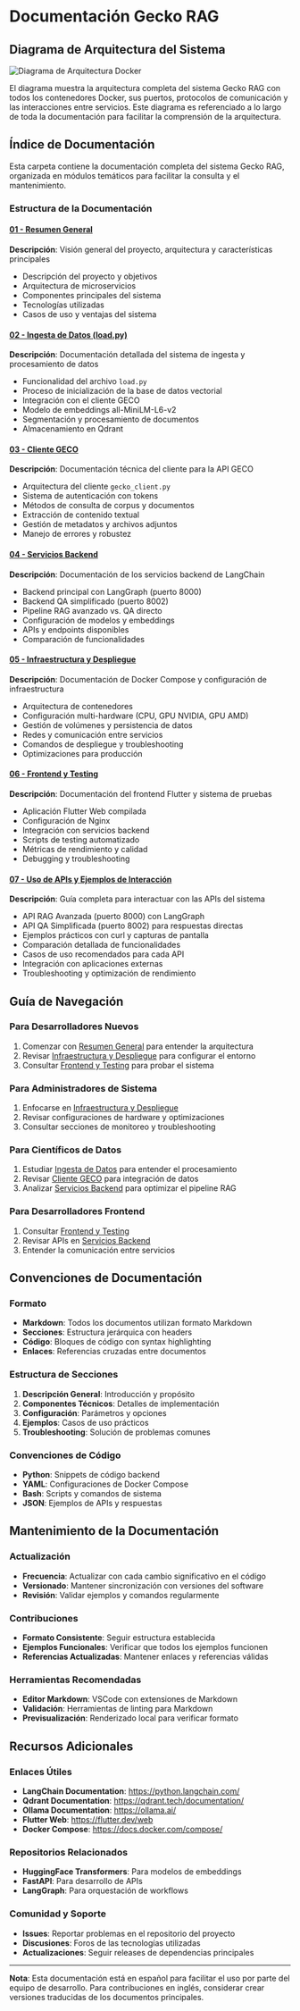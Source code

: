 # Documentación Gecko RAG

## Diagrama de Arquitectura del Sistema

![Diagrama de Arquitectura Docker](./diagram.png)

El diagrama muestra la arquitectura completa del sistema Gecko RAG con todos los contenedores Docker, sus puertos, protocolos de comunicación y las interacciones entre servicios. Este diagrama es referenciado a lo largo de toda la documentación para facilitar la comprensión de la arquitectura.

## Índice de Documentación

Esta carpeta contiene la documentación completa del sistema Gecko RAG, organizada en módulos temáticos para facilitar la consulta y el mantenimiento.

### Estructura de la Documentación

#### [01 - Resumen General](./01-resumen-general.md)
**Descripción**: Visión general del proyecto, arquitectura y características principales
- Descripción del proyecto y objetivos
- Arquitectura de microservicios
- Componentes principales del sistema
- Tecnologías utilizadas
- Casos de uso y ventajas del sistema

#### [02 - Ingesta de Datos (load.py)](./02-ingesta-datos-load.md)
**Descripción**: Documentación detallada del sistema de ingesta y procesamiento de datos
- Funcionalidad del archivo `load.py`
- Proceso de inicialización de la base de datos vectorial
- Integración con el cliente GECO
- Modelo de embeddings all-MiniLM-L6-v2
- Segmentación y procesamiento de documentos
- Almacenamiento en Qdrant

#### [03 - Cliente GECO](./03-cliente-geco.md)
**Descripción**: Documentación técnica del cliente para la API GECO
- Arquitectura del cliente `gecko_client.py`
- Sistema de autenticación con tokens
- Métodos de consulta de corpus y documentos
- Extracción de contenido textual
- Gestión de metadatos y archivos adjuntos
- Manejo de errores y robustez

#### [04 - Servicios Backend](./04-servicios-backend.md)
**Descripción**: Documentación de los servicios backend de LangChain
- Backend principal con LangGraph (puerto 8000)
- Backend QA simplificado (puerto 8002)
- Pipeline RAG avanzado vs. QA directo
- Configuración de modelos y embeddings
- APIs y endpoints disponibles
- Comparación de funcionalidades

#### [05 - Infraestructura y Despliegue](./05-infraestructura-despliegue.md)
**Descripción**: Documentación de Docker Compose y configuración de infraestructura
- Arquitectura de contenedores
- Configuración multi-hardware (CPU, GPU NVIDIA, GPU AMD)
- Gestión de volúmenes y persistencia de datos
- Redes y comunicación entre servicios
- Comandos de despliegue y troubleshooting
- Optimizaciones para producción

#### [06 - Frontend y Testing](./06-frontend-testing.md)
**Descripción**: Documentación del frontend Flutter y sistema de pruebas
- Aplicación Flutter Web compilada
- Configuración de Nginx
- Integración con servicios backend
- Scripts de testing automatizado
- Métricas de rendimiento y calidad
- Debugging y troubleshooting

#### [07 - Uso de APIs y Ejemplos de Interacción](./07-uso-apis.md)
**Descripción**: Guía completa para interactuar con las APIs del sistema
- API RAG Avanzada (puerto 8000) con LangGraph
- API QA Simplificada (puerto 8002) para respuestas directas
- Ejemplos prácticos con curl y capturas de pantalla
- Comparación detallada de funcionalidades
- Casos de uso recomendados para cada API
- Integración con aplicaciones externas
- Troubleshooting y optimización de rendimiento

## Guía de Navegación

### Para Desarrolladores Nuevos
1. Comenzar con [Resumen General](./01-resumen-general.md) para entender la arquitectura
2. Revisar [Infraestructura y Despliegue](./05-infraestructura-despliegue.md) para configurar el entorno
3. Consultar [Frontend y Testing](./06-frontend-testing.md) para probar el sistema

### Para Administradores de Sistema
1. Enfocarse en [Infraestructura y Despliegue](./05-infraestructura-despliegue.md)
2. Revisar configuraciones de hardware y optimizaciones
3. Consultar secciones de monitoreo y troubleshooting

### Para Científicos de Datos
1. Estudiar [Ingesta de Datos](./02-ingesta-datos-load.md) para entender el procesamiento
2. Revisar [Cliente GECO](./03-cliente-geco.md) para integración de datos
3. Analizar [Servicios Backend](./04-servicios-backend.md) para optimizar el pipeline RAG

### Para Desarrolladores Frontend
1. Consultar [Frontend y Testing](./06-frontend-testing.md)
2. Revisar APIs en [Servicios Backend](./04-servicios-backend.md)
3. Entender la comunicación entre servicios

## Convenciones de Documentación

### Formato
- **Markdown**: Todos los documentos utilizan formato Markdown
- **Secciones**: Estructura jerárquica con headers
- **Código**: Bloques de código con syntax highlighting
- **Enlaces**: Referencias cruzadas entre documentos

### Estructura de Secciones
1. **Descripción General**: Introducción y propósito
2. **Componentes Técnicos**: Detalles de implementación
3. **Configuración**: Parámetros y opciones
4. **Ejemplos**: Casos de uso prácticos
5. **Troubleshooting**: Solución de problemas comunes

### Convenciones de Código
- **Python**: Snippets de código backend
- **YAML**: Configuraciones de Docker Compose
- **Bash**: Scripts y comandos de sistema
- **JSON**: Ejemplos de APIs y respuestas

## Mantenimiento de la Documentación

### Actualización
- **Frecuencia**: Actualizar con cada cambio significativo en el código
- **Versionado**: Mantener sincronización con versiones del software
- **Revisión**: Validar ejemplos y comandos regularmente

### Contribuciones
- **Formato Consistente**: Seguir estructura establecida
- **Ejemplos Funcionales**: Verificar que todos los ejemplos funcionen
- **Referencias Actualizadas**: Mantener enlaces y referencias válidas

### Herramientas Recomendadas
- **Editor Markdown**: VSCode con extensiones de Markdown
- **Validación**: Herramientas de linting para Markdown
- **Previsualización**: Renderizado local para verificar formato

## Recursos Adicionales

### Enlaces Útiles
- **LangChain Documentation**: https://python.langchain.com/
- **Qdrant Documentation**: https://qdrant.tech/documentation/
- **Ollama Documentation**: https://ollama.ai/
- **Flutter Web**: https://flutter.dev/web
- **Docker Compose**: https://docs.docker.com/compose/

### Repositorios Relacionados
- **HuggingFace Transformers**: Para modelos de embeddings
- **FastAPI**: Para desarrollo de APIs
- **LangGraph**: Para orquestación de workflows

### Comunidad y Soporte
- **Issues**: Reportar problemas en el repositorio del proyecto
- **Discusiones**: Foros de las tecnologías utilizadas
- **Actualizaciones**: Seguir releases de dependencias principales

---

**Nota**: Esta documentación está en español para facilitar el uso por parte del equipo de desarrollo. Para contribuciones en inglés, considerar crear versiones traducidas de los documentos principales.
